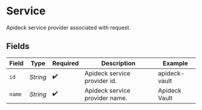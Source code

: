# Service

Apideck service provider associated with request.


## Fields

| Field                          | Type                           | Required                       | Description                    | Example                        |
| ------------------------------ | ------------------------------ | ------------------------------ | ------------------------------ | ------------------------------ |
| `id`                           | *String*                       | :heavy_check_mark:             | Apideck service provider id.   | apideck-vault                  |
| `name`                         | *String*                       | :heavy_check_mark:             | Apideck service provider name. | Apideck Vault                  |